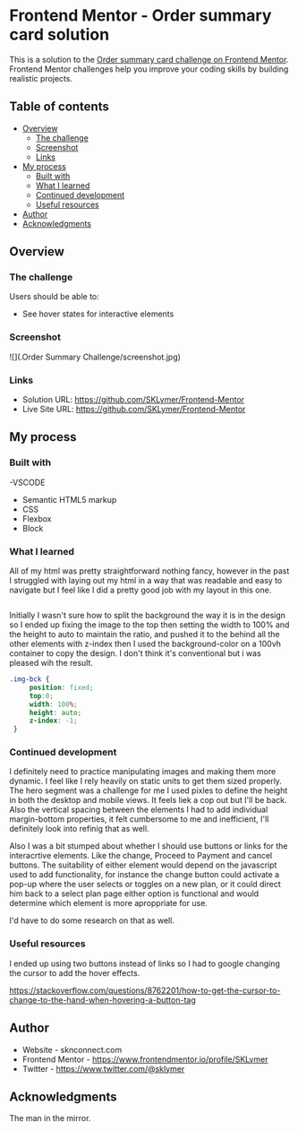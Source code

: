 # Frontend Mentor - Order summary card solution

This is a solution to the [Order summary card challenge on Frontend Mentor](https://www.frontendmentor.io/challenges/order-summary-component-QlPmajDUj). 
Frontend Mentor challenges help you improve your coding skills by building realistic projects. 

## Table of contents

- [Overview](#overview)
  - [The challenge](#the-challenge)
  - [Screenshot](#screenshot)
  - [Links](#links)
- [My process](#my-process)
  - [Built with](#built-with)
  - [What I learned](#what-i-learned)
  - [Continued development](#continued-development)
  - [Useful resources](#useful-resources)
- [Author](#author)
- [Acknowledgments](#acknowledgments)

## Overview

### The challenge

Users should be able to:

- See hover states for interactive elements

### Screenshot

![](.Order Summary Challenge/screenshot.jpg)


### Links

- Solution URL: https://github.com/SKLymer/Frontend-Mentor
- Live Site URL: https://github.com/SKLymer/Frontend-Mentor

## My process

### Built with
-VSCODE
- Semantic HTML5 markup
- CSS
- Flexbox
- Block




### What I learned



All of my html was pretty straightforward nothing fancy, however in the past I struggled with laying out my html in a way that was readable and easy to navigate 
but I feel like I did a pretty good job with my layout in this one.

```html

```

Initially I wasn't sure how to split the background the way it is in the design so I ended up fixing the image to the top 
then setting the width to 100% and the height to auto to maintain the ratio, and pushed it to the behind all the other elements
with z-index then I used the background-color on a 100vh
container to copy the design. I don't think it's conventional but i was pleased wih the result.

```css
.img-bck {
     position: fixed;
     top:0;
     width: 100%;
     height: auto;
     z-index: -1;
 }

```


### Continued development

I definitely need to practice manipulating images and making them more dynamic. I feel like I rely heavily on static units to get them sized properly. 
The hero segment was a challenge for me I used pixles to define the height in both the desktop and mobile views. It feels liek a cop out but I'll be back.
Also the vertical spacing between the elements I had to add individual margin-bottom properties, it felt cumbersome to me and inefficient, I'll definitely look into
refinig that as well.

Also I was a bit stumped about whether I should use buttons or links for the interacrtive elements. Like the change, Proceed to Payment and cancel buttons. 
The suitability of either element would depend on the javascript used to add functionality, for instance the change button could activate a pop-up where the user
selects or toggles on a new plan, or it could direct him back to a select plan page either option is functional and would determine which element is more aproppriate for use. 

I'd have to do some research on that as well.


### Useful resources
I ended up using two buttons instead of links so I had to google changing the cursor to add the hover effects.

https://stackoverflow.com/questions/8762201/how-to-get-the-cursor-to-change-to-the-hand-when-hovering-a-button-tag


## Author

- Website - sknconnect.com
- Frontend Mentor - https://www.frontendmentor.io/profile/SKLymer
- Twitter - https://www.twitter.com/@sklymer



## Acknowledgments

The man in the mirror.